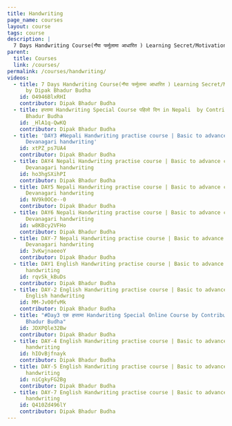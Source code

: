 ```yaml
---
title: Handwriting
page_name: courses
layout: course
tags: course
description: |
  7 Days Handwriting Course(नँया फर्मुलामा आधारित ) Learning Secret/Motivation by Dipak Bhadur Budha
parent:
  title: Courses
  link: /courses/
permalink: /courses/handwriting/
videos:
  - title: 7 Days Handwriting Course(नँया फर्मुलामा आधारित ) Learning Secret/Motivation
      by Dipak Bhadur Budha
    id: O4946BlxRHI
    contributor: Dipak Bhadur Budha
  - title: हप्तामा Handwriting Special Course पहिलो दिन in Nepali  by Contributor Dipak
      Bhadur Budha
    id: _HlA1q-QwKQ
    contributor: Dipak Bhadur Budha
  - title: 'DAY3 #Nepali Handwriting practise course | Basic to advance course for Clean
      Devanagari handwriting'
    id: xtPZ_ps7UA4
    contributor: Dipak Bhadur Budha
  - title: DAY4 Nepali Handwriting practise course | Basic to advance course for Clean
      Devanagari handwriting
    id: ho3hgSXihPI
    contributor: Dipak Bhadur Budha
  - title: DAY5 Nepali Handwriting practise course | Basic to advance course for Clean
      Devanagari handwriting
    id: NV9k0OCe--0
    contributor: Dipak Bhadur Budha
  - title: DAY6 Nepali Handwriting practise course | Basic to advance course for Clean
      Devanagari handwriting
    id: w8KBcy2VFHo
    contributor: Dipak Bhadur Budha
  - title: DAY-7 Nepali Handwriting practise course | Basic to advance course for Clean
      Devanagari handwriting
    id: 3vKwjnaeeoY
    contributor: Dipak Bhadur Budha
  - title: DAY1 English Handwriting practise course | Basic to advance course for English
      handwriting
    id: rqvSk_kBuDs
    contributor: Dipak Bhadur Budha
  - title: DAY-2 English Handwriting practise course | Basic to advance course for Clean
      English handwriting
    id: MM-Jv00fvMk
    contributor: Dipak Bhadur Budha
  - title: "#Day3 एक हप्तामा Handwriting Special Online Course by Contributor Dipak
      Bhadur Budha"
    id: JDXPQle32Bw
    contributor: Dipak Bhadur Budha
  - title: DAY-4 English Handwriting practise course | Basic to advance course for English
      handwriting
    id: hIOvBjfnayk
    contributor: Dipak Bhadur Budha
  - title: DAY-5 English Handwriting practise course | Basic to advance course for English
      handwriting
    id: niCgkyFG2Bg
    contributor: Dipak Bhadur Budha
  - title: DAY-7 English Handwriting practise course | Basic to advance course for English
      handwriting
    id: Q410Zd496lY
    contributor: Dipak Bhadur Budha
---
```

